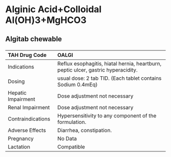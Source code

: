 # Alginic Acid+Colloidal Al(OH)3+MgHCO3

## Algitab chewable

##### 

| TAH Drug Code      | OALGI                                                                             |
|:-------------------|:----------------------------------------------------------------------------------|
| Indications        | Reflux esophagitis, hiatal hernia, heartburn, peptic ulcer, gastric hyperacidity. |
| Dosing             | usual dose: 2 tab TID. (Each tablet contains Sodium 0.4mEq)                       |
| Hepatic Impairment | Dose adjustment not necessary                                                     |
| Renal Impairment   | Dose adjustment not necessary                                                     |
| Contraindications  | Hypersensitivity to any component of the formulation.                             |
| Adverse Effects    | Diarrhea, constipation.                                                           |
| Pregnancy          | No Data                                                                           |
| Lactation          | Compatible                                                                        |

